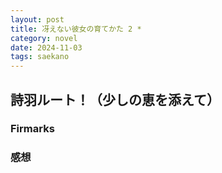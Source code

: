 ```yaml
---
layout: post
title: 冴えない彼女の育てかた 2 *
category: novel
date: 2024-11-03
tags: saekano
---
```


## 詩羽ルート！（少しの恵を添えて）

### Firmarks

### 感想
